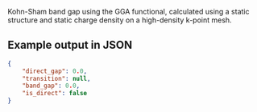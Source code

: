 Kohn-Sham band gap using the GGA functional, calculated using a static structure and static charge density on a high-density k-point mesh.



## Example output in JSON

```json
{
    "direct_gap": 0.0, 
    "transition": null, 
    "band_gap": 0.0, 
    "is_direct": false
}
```

